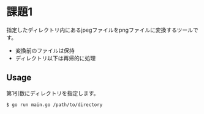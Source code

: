 # 課題1

指定したディレクトリ内にあるjpegファイルをpngファイルに変換するツールです。

- 変換前のファイルは保持
- ディレクトリ以下は再帰的に処理

## Usage

第1引数にディレクトリを指定します。

```console
$ go run main.go /path/to/directory
```
